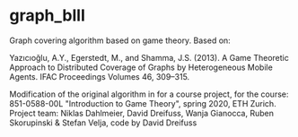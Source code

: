 # graph_blll
Graph covering algorithm based on game theory. Based on:  
  
Yazıcıoğlu, A.Y., Egerstedt, M., and Shamma, J.S. (2013). A Game Theoretic Approach to Distributed Coverage of Graphs by Heterogeneous Mobile Agents. IFAC Proceedings Volumes 46, 309–315.  
  
 

Modification of the original algorithm in for a course project, for the course: 851-0588-00L "Introduction to Game Theory", spring 2020, ETH Zurich. Project team:
Niklas Dahlmeier, David Dreifuss, Wanja Gianocca, Ruben Skorupinski \& Stefan Velja, code by David Dreifuss
